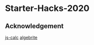 # Starter-Hacks-2020

## Acknowledgement

[js-calc](https://paiv.github.io/blog/2016/03/23/js-calc)
[algebrite](http://algebrite.org/)
